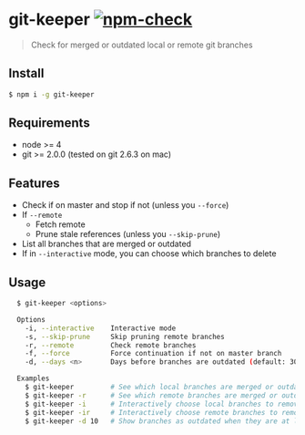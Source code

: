# git-keeper [![npm-check](http://img.shields.io/npm/dm/git-keeper.svg)](https://www.npmjs.org/package/git-keeper)
> Check for merged or outdated local or remote git branches

## Install

```bash
$ npm i -g git-keeper
```

## Requirements

* node >= 4
* git >= 2.0.0 (tested on git 2.6.3 on mac)

## Features

* Check if on master and stop if not (unless you `--force`)
* If `--remote`
  * Fetch remote 
  * Prune stale references (unless you `--skip-prune`)
* List all branches that are merged or outdated 
* If in `--interactive` mode, you can choose which branches to delete

## Usage

```bash
  $ git-keeper <options>

  Options
    -i, --interactive    Interactive mode
    -s, --skip-prune     Skip pruning remote branches
    -r, --remote         Check remote branches
    -f, --force          Force continuation if not on master branch
    -d, --days <n>       Days before branches are outdated (default: 30)

  Examples
    $ git-keeper         # See which local branches are merged or outdated
    $ git-keeper -r      # See which remote branches are merged or outdated
    $ git-keeper -i      # Interactively choose local branches to remove 
    $ git-keeper -ir     # Interactively choose remote branches to remove 
    $ git-keeper -d 10   # Show branches as outdated when they are at least 10 days old 
```